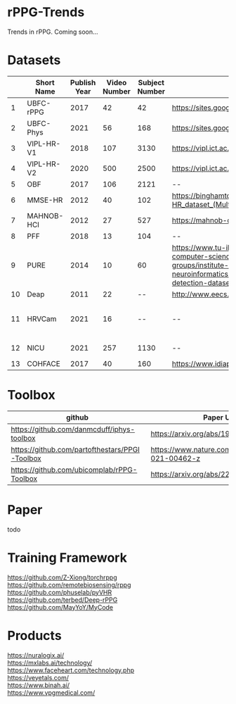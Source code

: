 # rPPG-Trends
Trends in rPPG. Coming soon...

# Datasets
|     | Short Name |Publish Year| Video Number | Subject Number | Official Website                                                                                                                                                                                                                                                                 | Download URL                                                | Paper URL                                                             |
|-----|------------|-------------|----|----------------|----------------------------------------------------------------------------------------------------------------------------------------------------------------------------------------------------------------------------------------------------------------------------------|-------------------------------------------------------------|-----------------------------------------------------------------------|
| 1   | UBFC-rPPG  |2017| 42 | 42             | https://sites.google.com/view/ybenezeth/ubfcrppg                                                                                                                                                                                                                                 | apply                                                       | https://www.sciencedirect.com/science/article/abs/pii/S0167865517303860 |
| 2   | UBFC-Phys  |2021| 56 | 168            | https://sites.google.com/view/ybenezeth/ubfc-phys                                                                                                                                                                                                                                | https://ieee-dataport.org/open-access/ubfc-phys-2           |
| 3   | VIPL-HR-V1 |2018| 107 | 3130           | https://vipl.ict.ac.cn/resources/databases/201811/t20181129_32716.html                                                                                                                                                                                                           | apply                                                       |https://arxiv.org/abs/1810.04927v2|
| 4   | VIPL-HR-V2 |  2020         | 500 | 2500           | https://vipl.ict.ac.cn/resources/databases/202007/t20200714_32718.html                                                                                                                                                                                                           | apply                                                       |https://arxiv.org/abs/2003.11756|
| 5   | OBF           |2017| 106 | 2121           | --                                                                                                                                                                                                                                                                               | apply                                                       |https://ieeexplore.ieee.org/document/8373836|
| 6   |  MMSE-HR          |2012| 40 | 102            | https://binghamton.technologypublisher.com/tech/MMSE-HR_dataset_(Multimodal_Spontaneous_Expression-Heart_Rate_dataset)                                                                                                                                                           | apply                                                       |https://ieeexplore.ieee.org/document/7780743|
| 7   |   MAHNOB-HCI         |2012| 27 | 527            | https://mahnob-db.eu/hci-tagging/                                                                                                                                                                                                                                                | apply                                                       |https://ieeexplore.ieee.org/document/5975141|
| 8   |  PFF          |2018| 13 | 104            | --                                                                                                                                                                                                                                                                               | apply                                                       |https://ieeexplore.ieee.org/document/8272721|
| 9   |  PURE          |2014| 10 | 60             | https://www.tu-ilmenau.de/en/university/departments/department-of-computer-science-and-automation/profile/institutes-and-groups/institute-of-computer-and-systems-engineering/group-for-neuroinformatics-and-cognitive-robotics/data-sets-code/pulse-rate-detection-dataset-pure | apply                                                       |https://ieeexplore.ieee.org/document/6926392|
| 10  |  Deap          |2011| 22 | --             | http://www.eecs.qmul.ac.uk/mmv/datasets/deap/                                                                                                                                                                                                                                    | http://www.eecs.qmul.ac.uk/mmv/datasets/deap/download.html  |https://ieeexplore.ieee.org/abstract/document/5871728|
| 11  |  HRVCam          |2021|16  | --             | --                                                                                                                                                                                                                                                                               | https://rice.app.box.com/s/noy6vn7k5g5bfvl9o6ekcjmgc9ng4yel | https://www.spiedigitallibrary.org/journals/journal-of-biomedical-optics/volume-26/issue-02/022707/HRVCam-robust-camera-based-measurement-of-heart-rate-variability/10.1117/1.JBO.26.2.022707.full?SSO=1&tab=ArticleLink|
| 12  |  NICU          |2021|    257        |1130| --                                                                                                                                                                                                                                                                               | apply                                                       |https://www.sciencedirect.com/science/article/abs/pii/S0952197621002955?via%3Dihub|
| 13  |  COHFACE   |2017|40|160|https://www.idiap.ch/en/dataset/cohface|https://zenodo.org/record/4081054#.Y5miz9JBzJU|https://github.com/bioidiap/bob.db.cohface https://arxiv.org/abs/1709.00962|

# Toolbox
|github| Paper URL                                          |
|---|----------------------------------------------------|
|https://github.com/danmcduff/iphys-toolbox| https://arxiv.org/abs/1901.04366                   |
|https://github.com/partofthestars/PPGI-Toolbox| https://www.nature.com/articles/s41746-021-00462-z |
|https://github.com/ubicomplab/rPPG-Toolbox| https://arxiv.org/abs/2210.00716                   |

# Paper
todo

# Training Framework
https://github.com/Z-Xiong/torchrppg \
https://github.com/remotebiosensing/rppg \
https://github.com/phuselab/pyVHR \
https://github.com/terbed/Deep-rPPG \
https://github.com/MayYoY/MyCode

# Products
https://nuralogix.ai/ \
https://mxlabs.ai/technology/ \
https://www.faceheart.com/technology.php \
https://veyetals.com/ \
https://www.binah.ai/ \
https://www.vpgmedical.com/ 
